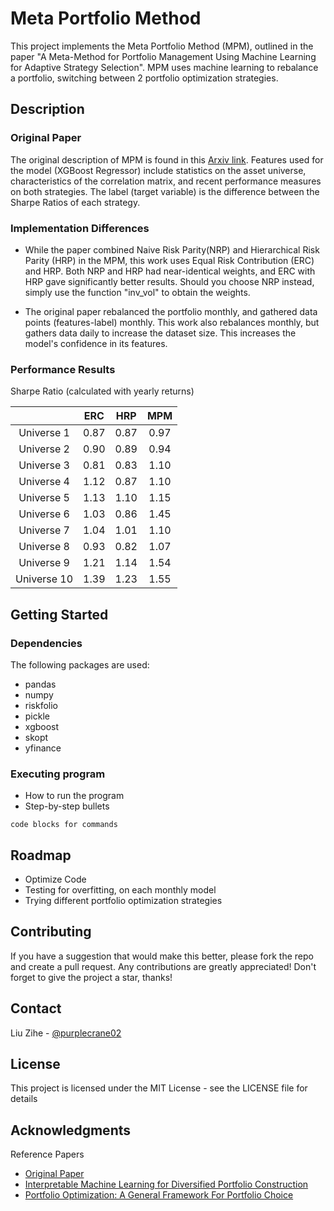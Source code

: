 # Meta Portfolio Method

This project implements the Meta Portfolio Method (MPM), outlined in the paper "A Meta-Method for Portfolio Management Using Machine Learning for Adaptive Strategy Selection". MPM uses machine learning to rebalance a portfolio, switching between 2 portfolio optimization strategies.

## Description

### Original Paper

The original description of MPM is found in this [Arxiv link](https://doi.org/10.48550/arXiv.2111.05935). Features used for the model (XGBoost Regressor) include statistics on the asset universe, characteristics of the correlation matrix, and recent performance measures on both strategies. The label (target variable) is the difference between the Sharpe Ratios of each strategy.

### Implementation Differences

* While the paper combined Naive Risk Parity(NRP) and Hierarchical Risk Parity (HRP) in the MPM, this work uses Equal Risk Contribution (ERC) and HRP. Both NRP and HRP had near-identical weights, and ERC with HRP gave significantly better results. Should you choose NRP instead, simply use the function "inv_vol" to obtain the weights.

* The original paper rebalanced the portfolio monthly, and gathered data points (features-label) monthly. This work also rebalances monthly, but gathers data daily to increase the dataset size. This increases the model's confidence in its features.

### Performance Results

Sharpe Ratio (calculated with yearly returns)

|             	| ERC  	| HRP  	|  MPM 	|
|:-----------:	|------	|------	|:----:	|
|  Universe 1 	| 0.87 	| 0.87 	| 0.97 	|
|  Universe 2 	| 0.90 	| 0.89 	| 0.94 	|
|  Universe 3 	| 0.81 	| 0.83 	| 1.10 	|
|  Universe 4 	| 1.12 	| 0.87 	| 1.10 	|
|  Universe 5 	| 1.13 	| 1.10 	| 1.15 	|
|  Universe 6 	| 1.03 	| 0.86 	| 1.45 	|
|  Universe 7 	| 1.04 	| 1.01 	| 1.10 	|
|  Universe 8 	| 0.93 	| 0.82 	| 1.07 	|
|  Universe 9 	| 1.21 	| 1.14 	| 1.54 	|
| Universe 10 	| 1.39 	| 1.23 	| 1.55 	|

## Getting Started

### Dependencies

The following packages are used:
* pandas
* numpy
* riskfolio
* pickle
* xgboost
* skopt
* yfinance

### Executing program

* How to run the program
* Step-by-step bullets
```
code blocks for commands
```

## Roadmap

* Optimize Code
* Testing for overfitting, on each monthly model
* Trying different portfolio optimization strategies

## Contributing

If you have a suggestion that would make this better, please fork the repo and create a pull request. Any contributions are greatly appreciated! Don't forget to give the project a star, thanks!

## Contact

Liu Zihe - [@purplecrane02](https://twitter.com/purplecrane02)

## License

This project is licensed under the MIT License - see the LICENSE file for details

## Acknowledgments

Reference Papers
* [Original Paper](https://arxiv.org/abs/2111.05935)
* [Interpretable Machine Learning for Diversified Portfolio Construction](https://jfds.pm-research.com/content/early/2021/06/14/jfds.2021.1.066)
* [Portfolio Optimization: A General Framework For Portfolio Choice](https://investresolve.com/portfolio-optimization-machine/)
